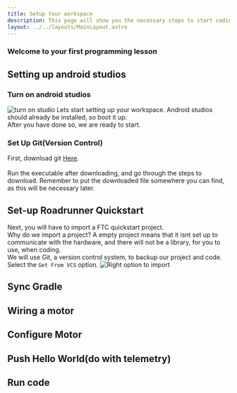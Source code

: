 ```yaml
---
title: Setup Your workspace
description: This page will show you the necessary steps to start coding your FTC robot.
layout: ../../layouts/MainLayout.astro
---
```

### Welcome to your first programming lesson
## Setting up android studios
### Turn on android studios
![turn on studio](https://i.ibb.co/mbbywMk/windows-Shortcut.png)
Lets start setting up your workspace. Android studios should already be installed, so boot it up. \
After you have done so, we are ready to start.

### Set Up Git(Version Control)
First, download git [Here](src/images/programming/lesson-1/windows-Shortcut.png). \
\
Run the executable after downloading, and go through the steps to download. Remember to put the downloaded file somewhere you can find, as this will be necessary later.

## Set-up Roadrunner Quickstart
Next, you will have to import a FTC quickstart project. \
Why do we import a project? A empty project means that it isnt set up to communicate with the hardware, and there will not be a library, for you to use, when coding.
\
We will use Git, a version control system, to backup our project and code. \
Select the `Get From VCS` option.
![Right option to import](https://i.ibb.co/mbbywMk/windows-Shortcut.png)

## Sync Gradle
## Wiring a motor
## Configure Motor
## Push Hello World(do with telemetry)
## Run code
